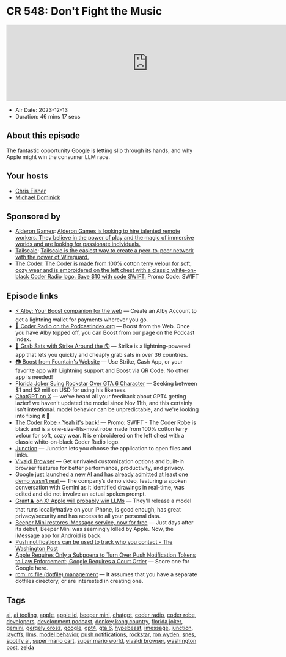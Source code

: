 # CR 548: Don't Fight the Music

<iframe src="https://player.fireside.fm/v2/MLf2ZzhC+hgwfV-VY?theme=dark" width="740" height="200" frameborder="0" scrolling="no"></iframe>

* Air Date: 2023-12-13
* Duration: 46 mins 17 secs

## About this episode

The fantastic opportunity Google is letting slip through its hands, and why Apple might win the consumer LLM race.

## Your hosts
* [Chris Fisher](https://coder.show/hosts/chrislas)
* [Michael Dominick](https://coder.show/hosts/michael)

## Sponsored by

  * [Alderon Games](https://alderon.games/coder): [Alderon Games is looking to hire talented remote workers. They believe in the power of play and the magic of immersive worlds and are looking for passionate individuals.](https://alderon.games/coder)
  * [Tailscale](https://tailscale.com/coder): [Tailscale is the easiest way to create a peer-to-peer network with the power of Wireguard. ](https://tailscale.com/coder)
  * [The Coder](https://www.jupitergarage.com/product/the-coder-robe): [The Coder is made from 100% cotton terry velour for soft, cozy wear and is embroidered on the left chest with a classic white-on-black Coder Radio logo. Save $10 with code SWIFT.](https://www.jupitergarage.com/product/the-coder-robe) Promo Code: SWIFT



## Episode links

  * [⚡ Alby: Your Boost companion for the web](https://getalby.com/ "⚡ Alby: Your Boost companion for the web") — Create an Alby Account to get a lightning wallet for payments wherever you go. 
  * [🎉 Coder Radio on the Podcastindex.org](https://podcastindex.org/podcast/487548 "🎉 Coder Radio on the Podcastindex.org") — Boost from the Web. Once you have Alby topped off, you can Boost from our page on the Podcast Index.
  * [🔌 Grab Sats with Strike Around the 🌎](https://strike.me/download/ "🔌 Grab Sats with Strike Around the 🌎") — Strike is a lightning-powered app that lets you quickly and cheaply grab sats in over 36 countries. 
  * [📷 Boost from Fountain's Website](https://www.fountain.fm/show/OWdse4h3MzNbS8Og5RJk "📷 Boost from Fountain's Website") — Use Strike, Cash App, or your favorite app with Lightning support and Boost via QR Code. No other app is needed! 
  * [Florida Joker Suing Rockstar Over GTA 6 Character](https://hypebeast.com/2023/12/florida-joker-suing-rockstar-games-likeness-character-gta-grand-theft-auto-6-trailer "Florida Joker Suing Rockstar Over GTA 6 Character") — Seeking between $1 and $2 million USD for using his likeness. 
  * [ChatGPT on X](https://twitter.com/ChatGPTapp/status/1732979491071549792 "ChatGPT on X") — we've heard all your feedback about GPT4 getting lazier! we haven't updated the model since Nov 11th, and this certainly isn't intentional. model behavior can be unpredictable, and we're looking into fixing it 🫡
  * [The Coder Robe - Yeah it's back! ](https://www.jupitergarage.com/product/the-coder-robe "The Coder Robe - Yeah it's back! ") — Promo: SWIFT - The Coder Robe is black and is a one-size-fits-most robe made from 100% cotton terry velour for soft, cozy wear. It is embroidered on the left chest with a classic white-on-black Coder Radio logo.
  * [Junction](https://flathub.org/apps/re.sonny.Junction "Junction") — Junction lets you choose the application to open files and links.
  * [Vivaldi Browser](https://vivaldi.com/ "Vivaldi Browser") — Get unrivaled customization options and built-in browser features for better performance, productivity, and privacy.
  * [Google just launched a new AI and has already admitted at least one demo wasn’t real ](https://www.theverge.com/2023/12/7/23992737/google-gemini-misrepresentation-ai-accusation "Google just launched a new AI and has already admitted at least one demo wasn’t real ") — The company’s demo video, featuring a spoken conversation with Gemini as it identified drawings in real-time, was edited and did not involve an actual spoken prompt. 
  * [Grant♟️ on X: Apple will probably win LLMs](https://twitter.com/granawkins/status/1732531662813315099 "Grant♟️ on X: Apple will probably win LLMs") — They'll release a model that runs locally/native on your iPhone, is good enough, has great privacy/security and has access to all your personal data. 
  * [Beeper Mini restores iMessage service, now for free](https://9to5google.com/2023/12/11/beeper-mini-restored-apple/ "Beeper Mini restores iMessage service, now for free") — Just days after its debut, Beeper Mini was seemingly killed by Apple. Now, the iMessage app for Android is back. 
  * [Push notifications can be used to track who you contact - The Washington Post](https://www.washingtonpost.com/technology/2023/12/06/push-notifications-surveillance-apple-google/ "Push notifications can be used to track who you contact - The Washington Post")
  * [ Apple Requires Only a Subpoena to Turn Over Push Notification Tokens to Law Enforcement; Google Requires a Court Order](https://daringfireball.net/linked/2023/12/06/apples-updated-law-enforcement-guidelines " Apple Requires Only a Subpoena to Turn Over Push Notification Tokens to Law Enforcement; Google Requires a Court Order") — Score one for Google here.
  * [rcm: rc file (dotfile) management](https://github.com/thoughtbot/rcm "rcm: rc file \(dotfile\) management") — It assumes that you have a separate dotfiles directory, or are interested in creating one.



## Tags

[ai](https://coder.show/tags/ai), [ai tooling](https://coder.show/tags/ai%20tooling), [apple](https://coder.show/tags/apple), [apple id](https://coder.show/tags/apple%20id), [beeper mini](https://coder.show/tags/beeper%20mini), [chatgpt](https://coder.show/tags/chatgpt), [coder radio](https://coder.show/tags/coder%20radio), [coder robe](https://coder.show/tags/coder%20robe), [developers](https://coder.show/tags/developers), [development podcast](https://coder.show/tags/development%20podcast), [donkey kong country](https://coder.show/tags/donkey%20kong%20country), [florida joker](https://coder.show/tags/florida%20joker), [gemini](https://coder.show/tags/gemini), [gergely orosz](https://coder.show/tags/gergely%20orosz), [google](https://coder.show/tags/google), [gpt4](https://coder.show/tags/gpt4), [gta 6](https://coder.show/tags/gta%206), [hypebeast](https://coder.show/tags/hypebeast), [imessage](https://coder.show/tags/imessage), [junction](https://coder.show/tags/junction), [layoffs](https://coder.show/tags/layoffs), [llms](https://coder.show/tags/llms), [model behavior](https://coder.show/tags/model%20behavior), [push notifications](https://coder.show/tags/push%20notifications), [rockstar](https://coder.show/tags/rockstar), [ron wyden](https://coder.show/tags/ron%20wyden), [snes](https://coder.show/tags/snes), [spotify ai](https://coder.show/tags/spotify%20ai), [super mario cart](https://coder.show/tags/super%20mario%20cart), [super mario world](https://coder.show/tags/super%20mario%20world), [vivaldi browser](https://coder.show/tags/vivaldi%20browser), [washington post](https://coder.show/tags/washington%20post), [zelda](https://coder.show/tags/zelda)